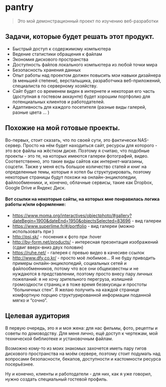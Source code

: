 # pantry

> Это мой демонстрационный проект по изучению веб-разработки

## Задачи, которые будет решать этот продукт.
* Быстрый доступ к содержимому компьютера
* Ведение статистики обращения к файлам
* Экономия дискового пространства
* Доступность файлов локального компьютера из любой точки мира
* Безопасность хранения данных
* Опыт работы над проектом должен повысить мои навыки дизайнера (в меньшей степени), верстальщика, разработчика веб-приложений, специалиста по серверному хозяйству.
* Сайт будет со временем виден в интернете и некоторая его часть (доступная в гостевом аккаунте) будет хорошим портфолио для потенциальных клиентов и работодателей.
* Адаптивность для каждого посетителя (разные виды галерей, разные цвета … )

## Похожие на мой готовые проекты.
Во-первых, стоит сказать, что по своей сути, это фактически NAS-сервер. Просто на нём будет находиться сайт, ресурсы для которого - это все файлы на жёстком диске. Поэтому я считаю, что подобные проекты - это те, на которых имеются галереи фотографий, видео. Соответственно, это такие виды сайтов как интернет-магазины, соцсети. Также у меня есть большое количество статей и книг на определенные темы, которые я хотел бы структурировать, поэтому некоторые страницы будут похожи на  онлайн-энциклопедии, файлообменники, и, конечно, облачные сервисы, такие как Dropbox, Google Drive и Яндекс Диск. 

#### Вот ссылки на некоторые сайты, на которых мне понравилась логика работы и/или оформление:

* https://www.moma.org/interactives/objectphoto/#gallery?dateBegin=1900&dateEnd=1950&objectsSelected=83696 - вид галереи
* https://www.superlime.fr/#/portfolio - вид галереи (можно использовать при )
* http://psj.sk/ - поснения к фото при :hover
* http://by-form.net/products/ - интересная презентация изображений (сдвиг вверх-вниз двух половин)
* https://ruhe.net/ - галерея с превью видео в качесиве ссылок
* http://www.dfy.co.kr/ - просто моё любимое…
Я не буду приводить примеры онлайн-энциклопедий, социальных сетей и файлообменников, потому что все они общеизвестны и не нуждаются в представлении, поэтому просто внесу пару личных пожеланий: я не хочу зрительного перегруза, излишней громоздкости страниц и в тоже время безвкусицы и простоты “больничных стен”. Я желаю получить на каждой странице комфортную порцию структурированной информации поданной мягко и “сочно”.

## Целевая аудитория 
В первую очередь, это я и моя жена: для нас фильмы, фото, рецепты и советы по домоводству. Для меня лично, ещё доступ к чертежам, мой технической библиотеке и установочным файлам.

Возможно кому-то из моих знакомых захочется иметь пару гигов дискового пространства на моём сервере, поэтому стоит подумать над вопросами безопасности, бекапов, доступности и кастомности ресурса посерьёзнее.

Ну и конечно, клиенты и работодатели - для них, как я уже говорил, нужно создать специальный гостевой профиль. 
